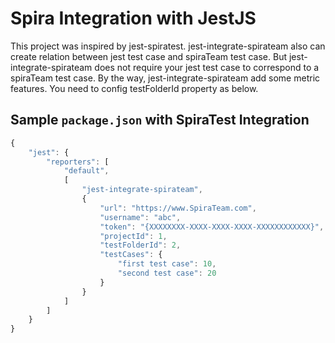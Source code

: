 # Spira Integration with JestJS

This project was inspired by jest-spiratest. jest-integrate-spirateam also can create relation between jest test case and spiraTeam test case. But jest-integrate-spirateam does not require your jest test case to correspond to a spiraTeam test case.
By the way, jest-integrate-spirateam add some metric features. You need to config testFolderId property as below.

## Sample `package.json` with SpiraTest Integration

```javascript
{
    "jest": {
        "reporters": [
            "default",
            [
                "jest-integrate-spirateam",
                {
                    "url": "https://www.SpiraTeam.com",
                    "username": "abc",
                    "token": "{XXXXXXXX-XXXX-XXXX-XXXX-XXXXXXXXXXXX}",
                    "projectId": 1,
                    "testFolderId": 2,
                    "testCases": {
                        "first test case": 10,
                        "second test case": 20
                    }
                }
            ]
        ]
    }
}
```
